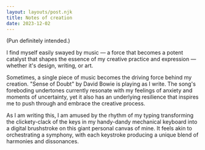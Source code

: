 ```yaml
---
layout: layouts/post.njk
title: Notes of creation
date: 2023-12-02
---
```

(Pun definitely intended.)

I find myself easily swayed by music — a force that becomes a potent catalyst that shapes the essence of my creative practice and expression — whether it's design, writing, or art.

Sometimes, a single piece of music becomes the driving force behind my creation. "Sense of Doubt" by David Bowie is playing as I write. The song's foreboding undertones currently resonate with my feelings of anxiety and moments of uncertainty, yet it also has an underlying resilience that inspires me to push through and embrace the creative process.

As I am writing this, I am amused by the rhythm of my typing transforming the clickety-clack of the keys in my handy-dandy mechanical keyboard into a digital brushstroke on this giant personal canvas of mine. It feels akin to orchestrating a symphony, with each keystroke producing a unique blend of harmonies and dissonances.